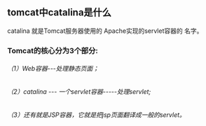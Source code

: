## tomcat中catalina是什么
catalina 就是Tomcat服务器使用的 Apache实现的servlet容器的 名字。

### Tomcat的核心分为3个部分:
###### （1）Web容器---处理静态页面；
###### （2）catalina --- 一个servlet容器-----处理servlet;
###### （3）还有就是JSP容器，它就是把jsp页面翻译成一般的servlet。
